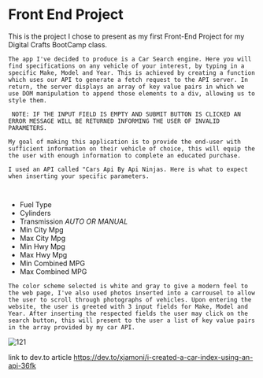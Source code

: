 # Front End Project 


This is the project I chose to present as my first Front-End Project for my Digital Crafts BootCamp class.

```
The app I've decided to produce is a Car Search engine. Here you will find specifications on any vehicle of your interest, by typing in a specific Make, Model and Year. This is achieved by creating a function which uses our API to generate a fetch request to the API server. In return, the server displays an array of key value pairs in which we use DOM manipulation to append those elements to a div, allowing us to style them.

 NOTE: IF THE INPUT FIELD IS EMPTY AND SUBMIT BUTTON IS CLICKED AN ERROR MESSAGE WILL BE RETURNED INFORMING THE USER OF INVALID PARAMETERS.

My goal of making this application is to provide the end-user with sufficient information on their vehicle of choice, this will equip the the user with enough information to complete an educated purchase.

I used an API called "Cars Api By Api Ninjas. Here is what to expect when inserting your specific parameters.



```


- Fuel Type
- Cylinders 
- Transmission  *AUTO OR MANUAL*
- Min City Mpg
- Max City Mpg
- Min Hwy Mpg
- Max Hwy Mpg
- Min Combined MPG
- Max Combined MPG

```
The color scheme selected is white and gray to give a modern feel to the web page, I've also used photos inserted into a carrousel to allow the user to scroll through photographs of vehicles. Upon entering the website, the user is greeted with 3 input fields for Make, Model and Year. After inserting the respected fields the user may click on the search button, this will present to the user a list of key value pairs in the array provided by my car API.
```
![121](https://github.com/xJamoni/front-end-project/assets/61157341/d2427922-92d2-4d19-9eb8-423d73bd784d)

link to dev.to article https://dev.to/xjamoni/i-created-a-car-index-using-an-api-36fk
